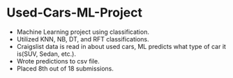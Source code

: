 # Used-Cars-ML-Project
- Machine Learning project using classification. 
- Utilized KNN, NB, DT, and RFT classifications.
- Craigslist data is read in about used cars, ML predicts what type of car it is(SUV, Sedan, etc.).
- Wrote predictions to csv file.
- Placed 8th out of 18 submissions.
